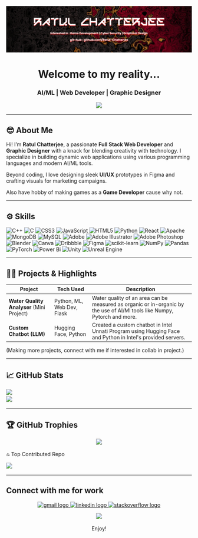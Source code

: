 <img src="Github Cover.png">
<h1 align="center">Welcome to my reality...</h1>
<h3 align="center">AI/ML | Web Developer | Graphic Designer</h3>

<p align="center">
  <img src="https://readme-typing-svg.demolab.com/?lines=Full-stack%20Web%20Developer;AI/ML%20Enthusiast;Passion%20for%20Game%20Development;Random%20man%20coding...;&center=true&width=500&height=45&color=FF0000">
</p>

---

## 😎 About Me

Hi! I’m **Ratul Chatterjee**, a passionate **Full Stack Web Developer** and **Graphic Designer** with a knack for blending creativity with technology. I specialize in building dynamic web applications using various programming languages and modern AI/ML tools. 

Beyond coding, I love designing sleek **UI/UX** prototypes in Figma and crafting visuals for marketing campaigns.

Also have hobby of making games as a **Game Developer** cause why not.

---

## ⚙️ Skills

![C++](https://img.shields.io/badge/c++-%2300599C.svg?style=for-the-badge&logo=c%2B%2B&logoColor=white) 
![C](https://img.shields.io/badge/c-%2300599C.svg?style=for-the-badge&logo=c&logoColor=white) 
![CSS3](https://img.shields.io/badge/css3-%231572B6.svg?style=for-the-badge&logo=css3&logoColor=white) 
![JavaScript](https://img.shields.io/badge/javascript-%23323330.svg?style=for-the-badge&logo=javascript&logoColor=%23F7DF1E) 
![HTML5](https://img.shields.io/badge/html5-%23E34F26.svg?style=for-the-badge&logo=html5&logoColor=white) 
![Python](https://img.shields.io/badge/python-3670A0?style=for-the-badge&logo=python&logoColor=ffdd54) 
![React](https://img.shields.io/badge/react-%2320232a.svg?style=for-the-badge&logo=react&logoColor=%2361DAFB) 
![Apache](https://img.shields.io/badge/apache-%23D42029.svg?style=for-the-badge&logo=apache&logoColor=white) 
![MongoDB](https://img.shields.io/badge/MongoDB-%234ea94b.svg?style=for-the-badge&logo=mongodb&logoColor=white) 
![MySQL](https://img.shields.io/badge/mysql-4479A1.svg?style=for-the-badge&logo=mysql&logoColor=white) 
![Adobe](https://img.shields.io/badge/adobe-%23FF0000.svg?style=for-the-badge&logo=adobe&logoColor=white) 
![Adobe Illustrator](https://img.shields.io/badge/adobe%20illustrator-%23FF9A00.svg?style=for-the-badge&logo=adobe%20illustrator&logoColor=white) 
![Adobe Photoshop](https://img.shields.io/badge/adobe%20photoshop-%2331A8FF.svg?style=for-the-badge&logo=adobe%20photoshop&logoColor=white) 
![Blender](https://img.shields.io/badge/blender-%23F5792A.svg?style=for-the-badge&logo=blender&logoColor=white) 
![Canva](https://img.shields.io/badge/Canva-%2300C4CC.svg?style=for-the-badge&logo=Canva&logoColor=white) 
![Dribbble](https://img.shields.io/badge/Dribbble-EA4C89?style=for-the-badge&logo=dribbble&logoColor=white) 
![Figma](https://img.shields.io/badge/figma-%23F24E1E.svg?style=for-the-badge&logo=figma&logoColor=white) 
![scikit-learn](https://img.shields.io/badge/scikit--learn-%23F7931E.svg?style=for-the-badge&logo=scikit-learn&logoColor=white) 
![NumPy](https://img.shields.io/badge/numpy-%23013243.svg?style=for-the-badge&logo=numpy&logoColor=white) 
![Pandas](https://img.shields.io/badge/pandas-%23150458.svg?style=for-the-badge&logo=pandas&logoColor=white) 
![PyTorch](https://img.shields.io/badge/PyTorch-%23EE4C2C.svg?style=for-the-badge&logo=PyTorch&logoColor=white) 
![Power Bi](https://img.shields.io/badge/power_bi-F2C811?style=for-the-badge&logo=powerbi&logoColor=black) 
![Unity](https://img.shields.io/badge/unity-%23000000.svg?style=for-the-badge&logo=unity&logoColor=white) 
![Unreal Engine](https://img.shields.io/badge/unrealengine-%23313131.svg?style=for-the-badge&logo=unrealengine&logoColor=white)


---

## 💪🧩 Projects & Highlights

|  Project         |  Tech Used          |  Description |
|--------------------|----------------------|----------------|
| **Water Quality Analyser**  (Mini Project)     | Python, ML, Web Dev, Flask   | Water quality of an area can be measured as organic or in-organic by the use of AI/Ml tools like Numpy, Pytorch and more. |
| **Custom Chatbot (LLM)**      | Hugging Face, Python| Created a custom chatbot in Intel Unnati Program using Hugging Face and Python in Intel's provided servers. |

(Making more projects, connect with me if interested in collab in project.)

---

## 📈 GitHub Stats


![](https://nirzak-streak-stats.vercel.app/?user=Ratul-Chatterjee&theme=shadow_red&hide_border=false)<br/>
![](https://github-readme-stats.vercel.app/api/top-langs/?username=Ratul-Chatterjee&theme=shadow_red&hide_border=false&include_all_commits=true&count_private=true&layout=compact)

---

## 🏆 GitHub Trophies
<div align="center">
  
![](https://github-trophies.vercel.app/?username=Ratul-Chatterjee&theme=onestar&no-frame=false&no-bg=true&margin-w=4)

</div
---

### 🔝 Top Contributed Repo

![](https://github-contributor-stats.vercel.app/api?username=Ratul-Chatterjee&limit=5&theme=shadow_red&combine_all_yearly_contributions=true)

---

## Connect with me for work

<div align="center">
  <a href="mailto:ratul.9chatterjee@gmail.com">
    <img src="https://img.shields.io/static/v1?message=Gmail&logo=gmail&label=&color=D14836&logoColor=white&labelColor=&style=for-the-badge" height="30" alt="gmail logo"/>
  </a>
  <a href="https://linkedin.com/in/ratulchatterjee99">
    <img src="https://img.shields.io/static/v1?message=LinkedIn&logo=linkedin&label=&color=0077B5&logoColor=white&labelColor=&style=for-the-badge" height="30" alt="linkedin logo"/>
  </a>
  <a href="https://stackoverflow.com/users/30645846/ratul-chatterjee?tab=profile">
    <img src="https://img.shields.io/static/v1?message=Stackoverflow&logo=stackoverflow&label=&color=FE7A16&logoColor=white&labelColor=&style=for-the-badge" height="30" alt="stackoverflow logo"/>
  </a>
</div>

<div align="center">
  
[![](https://visitcount.itsvg.in/api?id=Ratul-Chatterjee&icon=0&color=4)](https://visitcount.itsvg.in)

</div>
<p align="center">Enjoy!</p>
